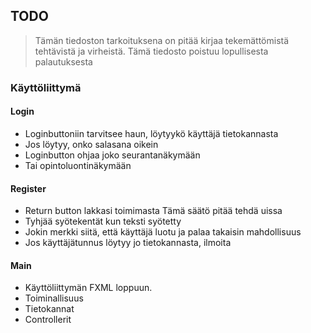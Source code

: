 ## TODO
> Tämän tiedoston tarkoituksena on pitää kirjaa tekemättömistä tehtävistä ja virheistä.
> Tämä tiedosto poistuu lopullisesta palautuksesta

### Käyttöliittymä
#### Login
 - Loginbuttoniin tarvitsee haun, löytyykö käyttäjä tietokannasta
 - Jos löytyy, onko salasana oikein
 - Loginbutton ohjaa joko seurantanäkymään
 - Tai opintoluontinäkymään

#### Register
 - Return button lakkasi toimimasta Tämä säätö pitää tehdä uissa
 - Tyhjää syötekentät kun teksti syötetty
 - Jokin merkki siitä, että käyttäjä luotu ja palaa takaisin mahdollisuus
 - Jos käyttäjätunnus löytyy jo tietokannasta, ilmoita

#### Main
 - Käyttöliittymän FXML loppuun. 
 - Toiminallisuus
 - Tietokannat
 - Controllerit


